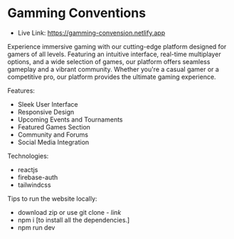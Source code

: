 # Gamming Conventions

- Live Link: https://gamming-convension.netlify.app

Experience immersive gaming with our cutting-edge platform designed for gamers of all levels.
Featuring an intuitive interface, real-time multiplayer options, and a wide selection of games, our platform offers seamless gameplay and a vibrant community.
Whether you're a casual gamer or a competitive pro, our platform provides the ultimate gaming experience.

Features: 
- Sleek User Interface
- Responsive Design
- Upcoming Events and Tournaments
- Featured Games Section
- Community and Forums
- Social Media Integration

Technologies:
- reactjs
- firebase-auth
- tailwindcss
  
Tips to run the website locally:
- download zip or use git clone - *link*
- npm i [to install all the dependencies.]
- npm run dev
 
 
